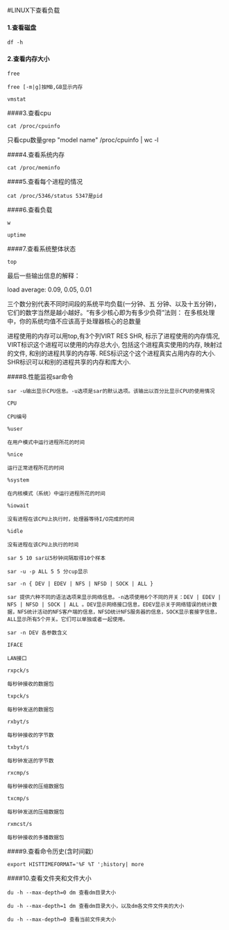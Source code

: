 #LINUX下查看负载

#### 1.查看磁盘

`df -h`

#### 2.查看内存大小

`free`

`free [-m|g]按MB,GB显示内存`

`vmstat`

####3.查看cpu

`cat /proc/cpuinfo`

只看cpu数量grep "model name" /proc/cpuinfo | wc -l

####4.查看系统内存

`cat /proc/meminfo`

####5.查看每个进程的情况

`cat /proc/5346/status 5347是pid`

####6.查看负载

`w`

`uptime`

####7.查看系统整体状态

`top`

最后一些输出信息的解释：

load average: 0.09, 0.05, 0.01

三个数分别代表不同时间段的系统平均负载(一分钟、五 分钟、以及十五分钟)，它们的数字当然是越小越好。“有多少核心即为有多少负荷”法则： 在多核处理中，你的系统均值不应该高于处理器核心的总数量

进程使用的内存可以用top,有3个列VIRT RES SHR, 标示了进程使用的内存情况, VIRT标识这个进程可以使用的内存总大小, 包括这个进程真实使用的内存, 映射过的文件, 和别的进程共享的内存等. RES标识这个这个进程真实占用内存的大小. SHR标识可以和别的进程共享的内存和库大小.

####8.性能监视sar命令

`sar -u输出显示CPU信息。-u选项是sar的默认选项。该输出以百分比显示CPU的使用情况`

`CPU`

```
CPU编号

%user

在用户模式中运行进程所花的时间

%nice

运行正常进程所花的时间

%system

在内核模式（系统）中运行进程所花的时间

%iowait

没有进程在该CPU上执行时，处理器等待I/O完成的时间

%idle

没有进程在该CPU上执行的时间

sar 5 10 sar以5秒钟间隔取得10个样本

sar -u -p ALL 5 5 分cup显示

sar -n { DEV | EDEV | NFS | NFSD | SOCK | ALL }

sar 提供六种不同的语法选项来显示网络信息。-n选项使用6个不同的开关：DEV | EDEV | NFS | NFSD | SOCK | ALL 。DEV显示网络接口信息，EDEV显示关于网络错误的统计数据，NFS统计活动的NFS客户端的信息，NFSD统计NFS服务器的信息，SOCK显示套接字信息，ALL显示所有5个开关。它们可以单独或者一起使用。

sar -n DEV 各参数含义

IFACE

LAN接口

rxpck/s

每秒钟接收的数据包

txpck/s

每秒钟发送的数据包

rxbyt/s

每秒钟接收的字节数

txbyt/s

每秒钟发送的字节数

rxcmp/s

每秒钟接收的压缩数据包

txcmp/s

每秒钟发送的压缩数据包

rxmcst/s

每秒钟接收的多播数据包
```

####9.查看命令历史(含时间戳）

`export HISTTIMEFORMAT='%F %T ';history| more`

####10.查看文件夹和文件大小

```
du -h --max-depth=0 dm 查看dm目录大小

du -h --max-depth=1 dm 查看dm目录大小，以及dm各文件文件夹的大小

du -h --max-depth=0 查看当前文件夹大小
```